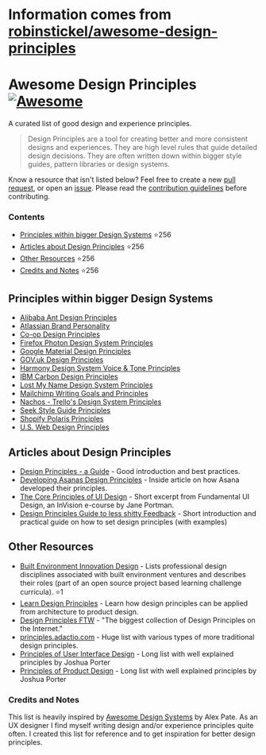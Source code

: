 # Information comes from [robinstickel/awesome-design-principles](https://github.com/robinstickel/awesome-design-principles)
# Awesome Design Principles [![Awesome](https://cdn.rawgit.com/sindresorhus/awesome/d7305f38d29fed78fa85652e3a63e154dd8e8829/media/badge.svg)](https://github.com/sindresorhus/awesome)

A curated list of good design and experience principles.

> Design Principles are a tool for creating better and more consistent designs and experiences. They are high level rules that guide detailed design decisions. They are often written down within bigger style guides, pattern libraries or design systems.

Know a resource that isn't listed below? Feel free to create a new [pull request](https://github.com/robinstickel/awesome-design-principles/pulls), or open an [issue](https://github.com/robinstickel/awesome-design-principles/issues/new). Please read the [contribution guidelines](CONTRIBUTING.md) before contributing.

### Contents
- [Principles within bigger Design Systems](https://github.com/robinstickel/awesome-design-principles#principles-within-bigger-design-systems) :star:256
- [Articles about Design Principles](https://github.com/robinstickel/awesome-design-principles#articles-about-design-principles) :star:256
- [Other Resources](https://github.com/robinstickel/awesome-design-principles#other-resources) :star:256
- [Credits and Notes](https://github.com/robinstickel/awesome-design-principles#credits-and-notes) :star:256

## Principles within bigger Design Systems

- [Alibaba Ant Design Principles](https://ant.design/docs/spec/proximity)
- [Atlassian Brand Personality](https://atlassian.design/guidelines/brand/personality)
- [Co-op Design Principles](https://coop-design-manual.herokuapp.com/principles.html)
- [Firefox Photon Design System Principles](http://design.firefox.com/photon/introduction/principles.html)
- [Google Material Design Principles](https://material.io/guidelines/#introduction-principles)
- [GOV.uk Design Principles](https://www.gov.uk/design-principles)
- [Harmony Design System Voice & Tone Principles](http://harmony.intuit.com/voice-tone/)
- [IBM Carbon Design Principles](https://www.carbondesignsystem.com/guidelines/accessibility/overview)
- [Lost My Name Design System Principles](http://design-system.lostmy.name/design-principles)
- [Mailchimp Writing Goals and Principles](http://styleguide.mailchimp.com/writing-principles/)
- [Nachos - Trello's Design System Principles](https://design.trello.com/principles)
- [Seek Style Guide Principles](https://seek-oss.github.io/seek-style-guide/)
- [Shopify Polaris Principles](https://polaris.shopify.com/principles/principles#app)
- [U.S. Web Design Principles](https://standards.usa.gov/design-principles/)

## Articles about Design Principles

- [Design Principles - a Guide](https://www.cxpartners.co.uk/our-thinking/design-principles/) - Good introduction and best practices.
- [Developing Asanas Design Principles](https://blog.asana.com/2013/10/design-principles/) - Inside article on how Asana developed their principles.
- [The Core Principles of UI Design](https://www.invisionapp.com/blog/core-principles-of-ui-design/) - Short excerpt from Fundamental UI Design, an InVision e-course by Jane Portman.
- [Design Principles Guide to less shitty Feedback](https://medium.com/apegroup-texts/design-principles-a-guide-to-less-shitty-feedback-64e9541816c1) - Short introduction and practical guide on how to set design principles (with examples)

## Other Resources

- [Built Environment Innovation Design](https://github.com/BEICOOP/BEICPBLChallenge/blob/master/Phase3/Stakeholders_Roles/Designer.md) - Lists professional design disciplines associated with built environment ventures and describes their roles (part of an open source project based learning challenge curricula). :star:1
- [Learn Design Principles](http://learndesignprinciples.com/) - Learn how design principles can be applied from architecture to product design.
- [Design Principles FTW](http://www.designprinciplesftw.com/) - "The biggest collection of Design Principles on the Internet."
- [principles.adactio.com](https://principles.adactio.com/) - Huge list with various types of more traditional design principles.
- [Principles of User Interface Design](http://bokardo.com/principles-of-user-interface-design/) - Long list with well explained principles by Joshua Porter
- [Principles of Product Design](http://bokardo.com/principles-of-product-design/) - Long list with well explained principles by Joshua Porter

### Credits and Notes
This list is heavily inspired by [Awesome Design Systems](https://github.com/alexpate/awesome-design-systems) by Alex Pate. As an UX designer I find myself writing design and/or experience principles quite often. I created this list for reference and to get inspiration for better design principles.

